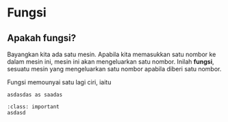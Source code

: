 # Fungsi

## Apakah fungsi?
Bayangkan kita ada satu mesin. Apabila kita memasukkan satu nombor ke dalam mesin ini, mesin ini akan mengeluarkan satu nombor. Inilah **fungsi**, sesuatu mesin yang mengeluarkan satu nombor apabila diberi satu nombor.   

Fungsi memounyai satu lagi ciri, iaitu 
```{tip}
asdasdas as saadas
```

```{admonition} sdsds
:class: important
asdasd
```
